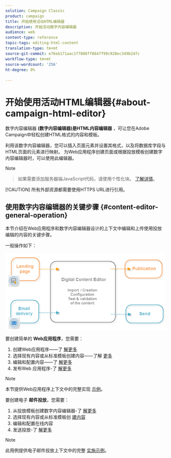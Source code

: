 ```yaml
---
solution: Campaign Classic
product: campaign
title: 开始使用活动HTML编辑器
description: 开始活动数字内容编辑器
audience: web
content-type: reference
topic-tags: editing-html-content
translation-type: tm+mt
source-git-commit: e76eb171aac1f7088ff8647f99c928ec349b24fc
workflow-type: tm+mt
source-wordcount: '256'
ht-degree: 0%

---
```



# 开始使用活动HTML编辑器{#about-campaign-html-editor}

数字内容编辑器 **(数字内容编辑器)是HTML内容编辑器** ，可让您在Adobe Campaign中轻松创建HTML格式的内容和模板。

利用该数字内容编辑器，您可以插入页面元素并设置其格式，以及将数据库字段与HTML页面的元素进行映射。 为Web应用程序创建页面或根据投放模板创建数字内容编辑器时，可以使用此编辑器。

>[!NOTE]
>>如果需要添加服务器端JavaScript代码，请使用个性化块。 [了解详情](../../delivery/using/personalization-blocks.md)。
>
>[!CAUTION]
所有外部资源都需要使用HTTPS URL进行引用。

## 使用数字内容编辑器的关键步骤 {#content-editor-general-operation}

本节介绍在Web应用程序和数字内容编辑器设计的上下文中编辑和上传使用投放编辑的内容的关键步骤。

一般操作如下：

![](assets/dce_schema.png)

要创建简单的 **Web应用程序**，您需要：

1. 创建Web应用程序——了 [解更多](../../web/using/creating-a-landing-page.md)
1. 选择现有内容或从标准模板创建内容——了解 [更多](../../web/using/template-management.md)
1. 编辑和配置内容——了 [解更多](../../web/using/editing-content.md)
1. 发布Web 应用程序-了 [解更多](../../web/using/creating-a-landing-page.md#step-3---publishing-content)

>[!NOTE]
本节提供Web应用程序上下文中的完整实现 [示例](../../web/using/creating-a-landing-page.md)。

要创建电子 **邮件投放**，您需要：

1. 从投放模板创建数字内容编辑器-了 [解更多](../../web/using/use-case--creating-an-email-delivery.md)
1. 选择现有内容或从标准模板创 [建内容](../../web/using/template-management.md)
1. 编辑和配置在线内容
1. 发送投放-了 [解更多](../../delivery/using/steps-about-delivery-creation-steps.md)

>[!NOTE]
此用例提供电子邮件投放上下文中的完整 [实施示例](../../web/using/use-case--creating-an-email-delivery.md)。
